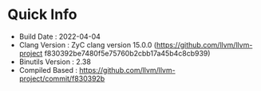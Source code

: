 # Quick Info
* Build Date : 2022-04-04
* Clang Version : ZyC clang version 15.0.0 (https://github.com/llvm/llvm-project f830392be7480f5e75760b2cbb17a45b4c8cb939)
* Binutils Version : 2.38
* Compiled Based : https://github.com/llvm/llvm-project/commit/f830392b

